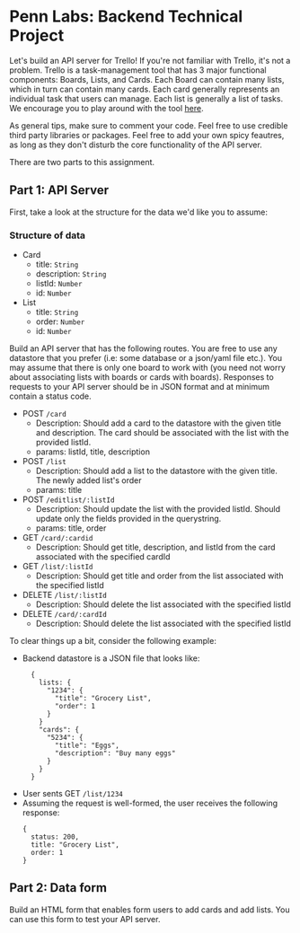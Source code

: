 # Penn Labs: Backend Technical Project
Let's build an API server for Trello! If you're not familiar with Trello, it's not a problem. Trello is a task-management tool
that has 3 major functional components: Boards, Lists, and Cards. Each Board can contain many lists, which in turn can contain many cards. 
Each card generally represents an individual task that users can manage. Each list is generally a list of tasks. We encourage you to play 
around with the tool [here](http://www.trello.com).

As general tips, make sure to comment your code. Feel free to use credible third party libraries or packages. Feel free to add your own spicy feautres, as long as they don't disturb the core functionality of the API server.

There are two parts to this assignment. 


## Part 1: API Server

First, take a look at the structure for the data we'd like you to assume:
### Structure of data
- Card
  - title: `String`
  - description: `String`
  - listId: `Number`
  - id: `Number`
- List
  - title: `String`
  - order: `Number`
  - id: `Number`

Build an API server that has the following routes. 
You are free to use any datastore that you prefer (i.e: some database or a json/yaml file etc.). 
You may assume that there is only one board to work with (you need not worry about associating lists with boards or cards with boards).
Responses to requests to your API server should be in JSON format and at minimum contain a status code.

- POST `/card`
  - Description: Should add a card to the datastore with the given title and description. The card should be associated with the list with the provided listId.
  - params: listId, title, description
- POST `/list`
  - Description: Should add a list to the datastore with the given title. The newly added list's order 
  - params: title
- POST `/editlist/:listId`
  - Description: Should update the list with the provided listId. Should update only the fields provided in the querystring.
  - params: title, order
- GET `/card/:cardid`
  - Description: Should get title, description, and listId from the card associated with the specified cardId
- GET `/list/:listId`
  - Description: Should get title and order from the list associated with the specified listId
- DELETE `/list/:listId`
  - Description: Should delete the list associated with the specified listId
- DELETE `/card/:cardId`
  - Description: Should delete the list associated with the specified listId

To clear things up a bit, consider the following example:
- Backend datastore is a JSON file that looks like:
  ```
    {
      lists: {
        "1234": {
          "title": "Grocery List",
          "order": 1
        }
      }
      "cards": {
        "5234": {
          "title": "Eggs",
          "description": "Buy many eggs"
        }
      }
    }
    ```
- User sents GET `/list/1234`
- Assuming the request is well-formed, the user receives the following response:
  ```
  {
    status: 200,
    title: "Grocery List",
    order: 1
  }
  ```

## Part 2: Data form
Build an HTML form that enables form users to add cards and add lists. You can use this form to test your API server.
